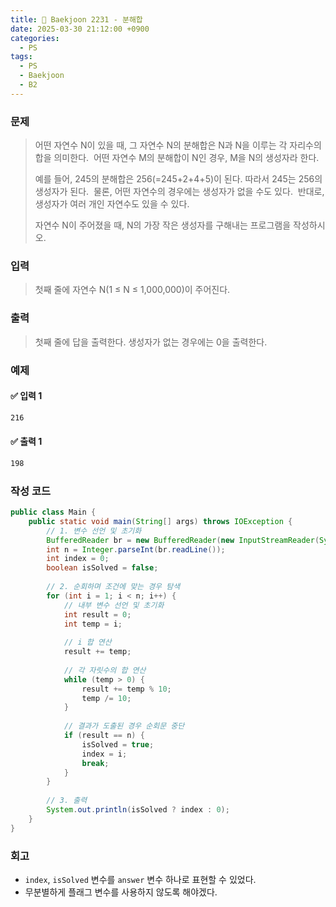 ```yaml
---
title: 🧩 Baekjoon 2231 - 분해합
date: 2025-03-30 21:12:00 +0900
categories:
  - PS
tags:
  - PS
  - Baekjoon
  - B2
---
```


### 문제
> 어떤 자연수 N이 있을 때, 그 자연수 N의 분해합은 N과 N을 이루는 각 자리수의 합을 의미한다. 
> 어떤 자연수 M의 분해합이 N인 경우, M을 N의 생성자라 한다.  
> 
> 예를 들어, 245의 분해합은 256(=245+2+4+5)이 된다. 따라서 245는 256의 생성자가 된다. 
> 물론, 어떤 자연수의 경우에는 생성자가 없을 수도 있다. 
> 반대로, 생성자가 여러 개인 자연수도 있을 수 있다.   
> 
> 자연수 N이 주어졌을 때, N의 가장 작은 생성자를 구해내는 프로그램을 작성하시오.


### 입력
> 첫째 줄에 자연수 N(1 ≤ N ≤ 1,000,000)이 주어진다.


### 출력
> 첫째 줄에 답을 출력한다. 
> 생성자가 없는 경우에는 0을 출력한다.


### 예제
#### ✅ 입력 1
```bash
216
```

#### ✅ 출력 1
```bash
198
```


### 작성 코드
```java
public class Main {
	public static void main(String[] args) throws IOException {
		// 1. 변수 선언 및 초기화
		BufferedReader br = new BufferedReader(new InputStreamReader(System.in));
		int n = Integer.parseInt(br.readLine());
		int index = 0;
		boolean isSolved = false;
		
		// 2. 순회하며 조건에 맞는 경우 탐색
		for (int i = 1; i < n; i++) {
			// 내부 변수 선언 및 초기화
			int result = 0;
			int temp = i;
			
			// i 합 연산
			result += temp;
			
			// 각 자릿수의 합 연산
			while (temp > 0) {
				result += temp % 10;
				temp /= 10;
			}
			
			// 결과가 도출된 경우 순회문 중단
			if (result == n) {
				isSolved = true;
				index = i;
				break;
			}
		}
		
		// 3. 출력
		System.out.println(isSolved ? index : 0);
	}
}
```


### 회고
- `index`, `isSolved` 변수를 `answer` 변수 하나로 표현할 수 있었다.
- 무분별하게 플래그 변수를 사용하지 않도록 해야겠다.